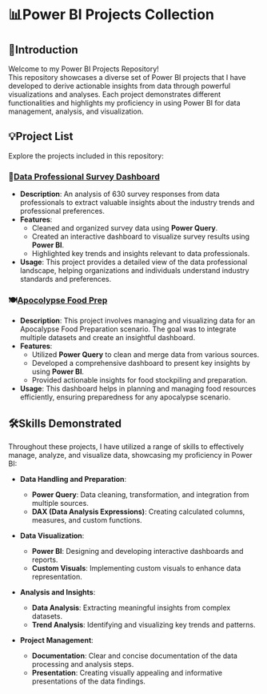 # 📊Power BI Projects Collection

## 🔎Introduction
Welcome to my Power BI Projects Repository!  
This repository showcases a diverse set of Power BI projects that I have developed to derive actionable insights from data through powerful visualizations and analyses. Each project demonstrates different functionalities and highlights my proficiency in using Power BI for data management, analysis, and visualization.

## 💡Project List
Explore the projects included in this repository:

### 📝[Data Professional Survey Dashboard](https://github.com/tsenyun/PowerBI/blob/main/Data%20Professional%20Survey%20Dashboard.pdf)
- **Description**: An analysis of 630 survey responses from data professionals to extract valuable insights about the industry trends and professional preferences.
- **Features**:
  - Cleaned and organized survey data using **Power Query**.
  - Created an interactive dashboard to visualize survey results using **Power BI**.
  - Highlighted key trends and insights relevant to data professionals.
- **Usage**: This project provides a detailed view of the data professional landscape, helping organizations and individuals understand industry standards and preferences.

  
### 🍽️[Apocolypse Food Prep](https://github.com/tsenyun/PowerBI/blob/main/Apocolypse%20Food%20Prep.pdf)
- **Description**: This project involves managing and visualizing data for an Apocalypse Food Preparation scenario. The goal was to integrate multiple datasets and create an insightful dashboard.
- **Features**:
  - Utilized **Power Query** to clean and merge data from various sources.
  - Developed a comprehensive dashboard to present key insights by using **Power BI**.
  - Provided actionable insights for food stockpiling and preparation.
- **Usage**: This dashboard helps in planning and managing food resources efficiently, ensuring preparedness for any apocalypse scenario.

## 🛠️Skills Demonstrated
Throughout these projects, I have utilized a range of skills to effectively manage, analyze, and visualize data, showcasing my proficiency in Power BI:

- **Data Handling and Preparation**:
  - **Power Query**: Data cleaning, transformation, and integration from multiple sources.
  - **DAX (Data Analysis Expressions)**: Creating calculated columns, measures, and custom functions.

- **Data Visualization**:
  - **Power BI**: Designing and developing interactive dashboards and reports.
  - **Custom Visuals**: Implementing custom visuals to enhance data representation.

- **Analysis and Insights**:
  - **Data Analysis**: Extracting meaningful insights from complex datasets.
  - **Trend Analysis**: Identifying and visualizing key trends and patterns.

- **Project Management**:
  - **Documentation**: Clear and concise documentation of the data processing and analysis steps.
  - **Presentation**: Creating visually appealing and informative presentations of the data findings.

